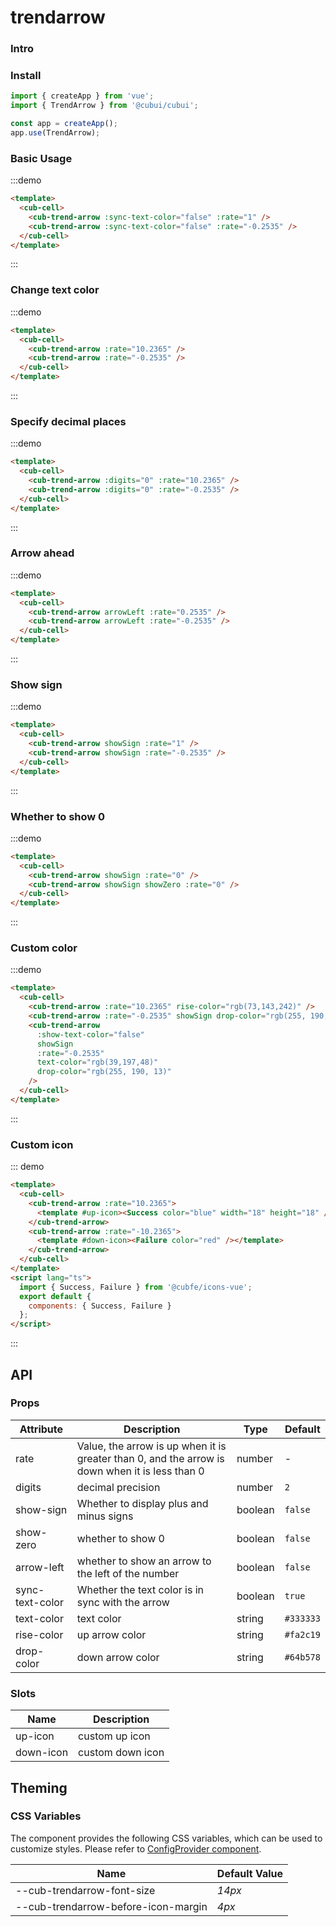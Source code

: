 # trendarrow

### Intro

### Install

```javascript
import { createApp } from 'vue';
import { TrendArrow } from '@cubui/cubui';

const app = createApp();
app.use(TrendArrow);
```

### Basic Usage

:::demo

```html
<template>
  <cub-cell>
    <cub-trend-arrow :sync-text-color="false" :rate="1" />
    <cub-trend-arrow :sync-text-color="false" :rate="-0.2535" />
  </cub-cell>
</template>
```

:::

### Change text color

:::demo

```html
<template>
  <cub-cell>
    <cub-trend-arrow :rate="10.2365" />
    <cub-trend-arrow :rate="-0.2535" />
  </cub-cell>
</template>
```

:::

### Specify decimal places

:::demo

```html
<template>
  <cub-cell>
    <cub-trend-arrow :digits="0" :rate="10.2365" />
    <cub-trend-arrow :digits="0" :rate="-0.2535" />
  </cub-cell>
</template>
```

:::

### Arrow ahead

:::demo

```html
<template>
  <cub-cell>
    <cub-trend-arrow arrowLeft :rate="0.2535" />
    <cub-trend-arrow arrowLeft :rate="-0.2535" />
  </cub-cell>
</template>
```

:::

### Show sign

:::demo

```html
<template>
  <cub-cell>
    <cub-trend-arrow showSign :rate="1" />
    <cub-trend-arrow showSign :rate="-0.2535" />
  </cub-cell>
</template>
```

:::

### Whether to show 0

:::demo

```html
<template>
  <cub-cell>
    <cub-trend-arrow showSign :rate="0" />
    <cub-trend-arrow showSign showZero :rate="0" />
  </cub-cell>
</template>
```

:::

### Custom color

:::demo

```html
<template>
  <cub-cell>
    <cub-trend-arrow :rate="10.2365" rise-color="rgb(73,143,242)" />
    <cub-trend-arrow :rate="-0.2535" showSign drop-color="rgb(255, 190, 13)" />
    <cub-trend-arrow
      :show-text-color="false"
      showSign
      :rate="-0.2535"
      text-color="rgb(39,197,48)"
      drop-color="rgb(255, 190, 13)"
    />
  </cub-cell>
</template>
```

:::

### Custom icon

::: demo

```html
<template>
  <cub-cell>
    <cub-trend-arrow :rate="10.2365">
      <template #up-icon><Success color="blue" width="18" height="18" /></template>
    </cub-trend-arrow>
    <cub-trend-arrow :rate="-10.2365">
      <template #down-icon><Failure color="red" /></template>
    </cub-trend-arrow>
  </cub-cell>
</template>
<script lang="ts">
  import { Success, Failure } from '@cubfe/icons-vue';
  export default {
    components: { Success, Failure }
  };
</script>
```

:::

## API

### Props

| Attribute       | Description                                                                                    | Type    | Default   |
| --------------- | ---------------------------------------------------------------------------------------------- | ------- | --------- |
| rate            | Value, the arrow is up when it is greater than 0, and the arrow is down when it is less than 0 | number  | -         |
| digits          | decimal precision                                                                              | number  | `2`       |
| show-sign       | Whether to display plus and minus signs                                                        | boolean | `false`   |
| show-zero       | whether to show 0                                                                              | boolean | `false`   |
| arrow-left      | whether to show an arrow to the left of the number                                             | boolean | `false`   |
| sync-text-color | Whether the text color is in sync with the arrow                                               | boolean | `true`    |
| text-color      | text color                                                                                     | string  | `#333333` |
| rise-color      | up arrow color                                                                                 | string  | `#fa2c19` |
| drop-color      | down arrow color                                                                               | string  | `#64b578` |

### Slots

| Name      | Description      |
| --------- | ---------------- |
| up-icon   | custom up icon   |
| down-icon | custom down icon |

## Theming

### CSS Variables

The component provides the following CSS variables, which can be used to customize styles. Please refer to [ConfigProvider component](#/en-US/component/configprovider).

| Name                                | Default Value |
| ----------------------------------- | ------------- |
| --cub-trendarrow-font-size          | _14px_        |
| --cub-trendarrow-before-icon-margin | _4px_         |
